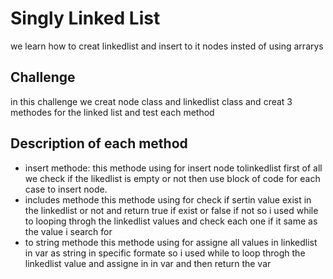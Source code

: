 # Singly Linked List
we learn how to creat linkedlist and insert to it nodes insted of using arrarys


## Challenge
in this challenge we creat node class and linkedlist class  and creat 3 methodes for the linked list and test each method 

## Description of each method
- insert methode:
this methode using for insert node tolinkedlist 
first of all we check if the likedlist is empty or not then use block of code for each case to insert node.
- includes methode
this methode using for check if sertin value exist in the linkedlist or not and return true if exist or false if not so i used while to looping throgh the linkedlist values and check each one if it same as the value i search for
- to string methode 
this methode using for  assigne all values in linkedlist in var as string in specific formate so i used while to loop throgh the linkedlist value and assigne in in var and then return the var

